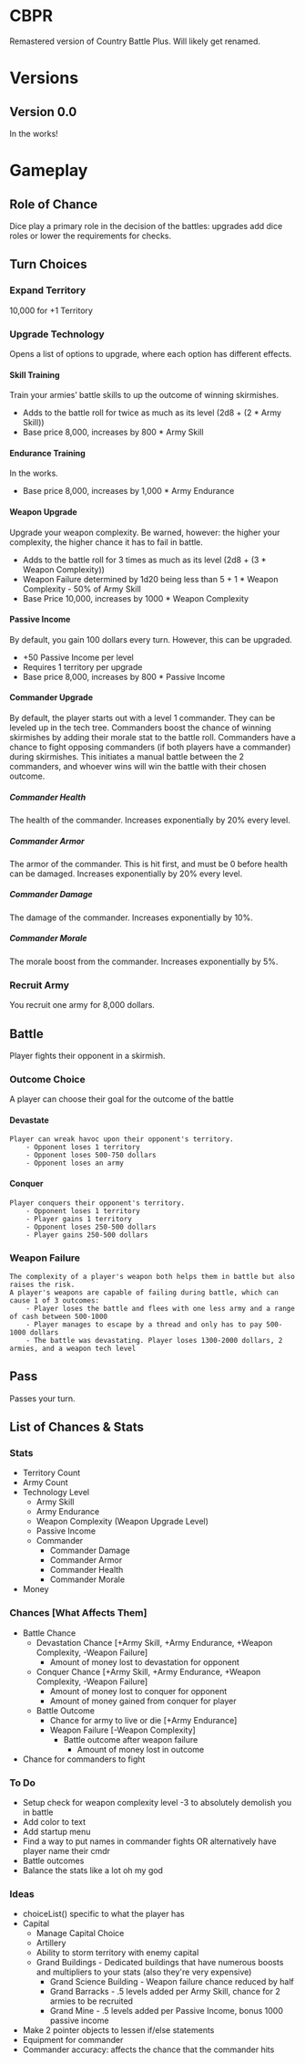 # CBPR
Remastered version of Country Battle Plus. Will likely get renamed.

# Versions
## Version 0.0
In the works!

# Gameplay 
## Role of Chance
Dice play a primary role in the decision of the battles: upgrades add dice roles or lower the requirements for checks. 
## Turn Choices

### Expand Territory
10,000 for +1 Territory

### Upgrade Technology
Opens a list of options to upgrade, where each option has different effects.

#### Skill Training 
Train your armies’ battle skills to up the outcome of winning skirmishes.
- Adds to the battle roll for twice as much as its level (2d8 + (2 * Army Skill))
- Base price 8,000, increases by 800 * Army Skill

#### Endurance Training
In the works.
- Base price 8,000, increases by 1,000 * Army Endurance

#### Weapon Upgrade
Upgrade your weapon complexity. Be warned, however: the higher your complexity, the higher chance it has to fail in battle.
- Adds to the battle roll for 3 times as much as its level (2d8 + (3 * Weapon Complexity))
- Weapon Failure determined by 1d20 being less than 5 + 1 * Weapon Complexity - 50% of Army Skill
- Base Price 10,000, increases by 1000 * Weapon Complexity
  
#### Passive Income
By default, you gain 100 dollars every turn. However, this can be upgraded.
- +50 Passive Income per level
- Requires 1 territory per upgrade
- Base price 8,000, increases by 800 * Passive Income

#### Commander Upgrade
By default, the player starts out with a level 1 commander. They can be leveled up in the tech tree. Commanders boost the chance of winning skirmishes by adding their morale stat to the battle roll.
Commanders have a chance to fight opposing commanders (if both players have a commander) during skirmishes. This initiates a manual battle between the 2 commanders, and whoever wins will win the battle with their chosen outcome.
##### Commander Health
The health of the commander. Increases exponentially by 20% every level.
##### Commander Armor
The armor of the commander. This is hit first, and must be 0 before health can be damaged. Increases exponentially by 20% every level.
##### Commander Damage 
The damage of the commander. Increases exponentially by 10%.
##### Commander Morale
The morale boost from the commander. Increases exponentially by 5%. 
### Recruit Army
You recruit one army for 8,000 dollars.
    
## Battle
Player fights their opponent in a skirmish.
### Outcome Choice
A player can choose their goal for the outcome of the battle 
#### Devastate 
    Player can wreak havoc upon their opponent's territory.
        - Opponent loses 1 territory
        - Opponent loses 500-750 dollars
        - Opponent loses an army
    
#### Conquer
    Player conquers their opponent's territory.
        - Opponent loses 1 territory
        - Player gains 1 territory
        - Opponent loses 250-500 dollars
        - Player gains 250-500 dollars 

### Weapon Failure
    The complexity of a player's weapon both helps them in battle but also raises the risk.
    A player's weapons are capable of failing during battle, which can cause 1 of 3 outcomes: 
        - Player loses the battle and flees with one less army and a range of cash between 500-1000
        - Player manages to escape by a thread and only has to pay 500-1000 dollars
        - The battle was devastating. Player loses 1300-2000 dollars, 2 armies, and a weapon tech level 
## Pass
Passes your turn.

## List of Chances & Stats
### Stats
- Territory Count
- Army Count
- Technology Level
    - Army Skill
    - Army Endurance
    - Weapon Complexity (Weapon Upgrade Level)
    - Passive Income
    - Commander
        - Commander Damage
        - Commander Armor
        - Commander Health
        - Commander Morale
- Money 

### Chances [What Affects Them]
- Battle Chance
    - Devastation Chance [+Army Skill, +Army Endurance, +Weapon Complexity, -Weapon Failure]
        - Amount of money lost to devastation for opponent
    - Conquer Chance [+Army Skill, +Army Endurance, +Weapon Complexity, -Weapon Failure]
        - Amount of money lost to conquer for opponent
        - Amount of money gained from conquer for player
    - Battle Outcome
        - Chance for army to live or die [+Army Endurance]
        - Weapon Failure [-Weapon Complexity]
            - Battle outcome after weapon failure
                - Amount of money lost in outcome
- Chance for commanders to fight 

### To Do
- Setup check for weapon complexity level -3 to absolutely demolish you in battle
- Add color to text
- Add startup menu
- Find a way to put names in commander fights OR alternatively have player name their cmdr
- Battle outcomes
- Balance the stats like a lot oh my god

### Ideas
- choiceList() specific to what the player has
- Capital
    - Manage Capital Choice
    - Artillery 
    - Ability to storm territory with enemy capital
    - Grand Buildings - Dedicated buildings that have numerous boosts and multipliers to your stats (also they're very expensive)
        - Grand Science Building - Weapon failure chance reduced by half
        - Grand Barracks - .5 levels added per Army Skill, chance for 2 armies to be recruited
        - Grand Mine - .5 levels added per Passive Income, bonus 1000 passive income
- Make 2 pointer objects to lessen if/else statements
- Equipment for commander
- Commander accuracy: affects the chance that the commander hits
